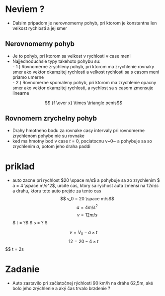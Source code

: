 # Neviem ? 
- Dalsim pripadom je nerovnomerny pohyb, pri ktorom je konstantna len velkost rychlosti a jej smer 

## Nerovnomerny pohyb
- Je to pohyb, pri ktorom sa velkost v rychlosti v case meni
- Najjednoduchsie typy takehoto pohybu su:
\
\- 1.) Rovnomerne zrychleny pohyb, pri ktorom ma zrychlenie rovnaky smer ako vektor okamzitej rychlosti a velkost rychlosti sa s casom meni priamo umerne
\
\- 2.) Rovnomerne spomaleny pohyb, pri ktorom ma zrychlenie opacny smer ako vektor okamzitej rychlosti, a rychlost sa s casom zmensuje linearne

 $$ {f \over x} \times \triangle penis$$

 ## Rovnomern zrychelny pohyb 

- Drahy hmotneho bodu za rovnake casy intervaly pri rovnomerne zrychlenom pohybe nie su rovnake
- ked ma hmotny bod v case $t$ = 0, pociatocnu v~0~ a pohybuje sa so zrychlenim $a$, potom jeho draha paddi

# priklad
- auto zacne pri rychlost $20 \space m/s$ a pohybuje sa zo zrychlenim $ a = 4 \space m/s^2$, urcite cas, ktory sa rychost auta zmensi na $12 m/s$ a drahu, ktoru toto auto prejde za tento cas 
$$ v_0 = 20 \space m/s$$
$$ a = 4m/s^2$$
$$ v = 12m/s$$
$ t = ?$
$ s = ? $

$$ v = V_0 - a \times t$$
$$ 12 = 20 - 4 \times t $$
$$ t = 2s
# Zadanie 
- Auto zastavilo pri začiatočnej rýchlosti 90 km/h na dráhe 62,5m, aké bolo jeho zrýchlenie a aký čas trvalo brzdenie ?